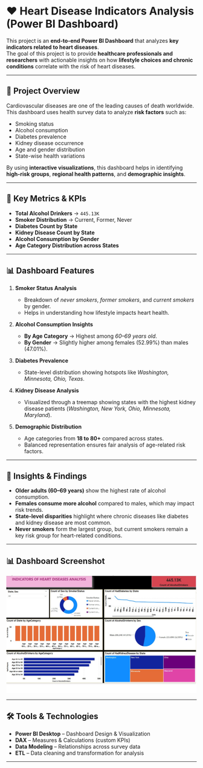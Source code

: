 # ❤️ Heart Disease Indicators Analysis (Power BI Dashboard)

This project is an **end-to-end Power BI Dashboard** that analyzes **key indicators related to heart diseases**.  
The goal of this project is to provide **healthcare professionals and researchers** with actionable insights on how **lifestyle choices and chronic conditions** correlate with the risk of heart diseases.  

---

## 🚀 Project Overview
Cardiovascular diseases are one of the leading causes of death worldwide.  
This dashboard uses health survey data to analyze **risk factors** such as:  
- Smoking status  
- Alcohol consumption  
- Diabetes prevalence  
- Kidney disease occurrence  
- Age and gender distribution  
- State-wise health variations  

By using **interactive visualizations**, this dashboard helps in identifying **high-risk groups**, **regional health patterns**, and **demographic insights**.

---

## 🔑 Key Metrics & KPIs
- **Total Alcohol Drinkers** → `445.13K`  
- **Smoker Distribution** → Current, Former, Never  
- **Diabetes Count by State**  
- **Kidney Disease Count by State**  
- **Alcohol Consumption by Gender**  
- **Age Category Distribution across States**  

---

## 📊 Dashboard Features
1. **Smoker Status Analysis**  
   - Breakdown of *never smokers*, *former smokers*, and *current smokers* by gender.  
   - Helps in understanding how lifestyle impacts heart health.  

2. **Alcohol Consumption Insights**  
   - **By Age Category** → Highest among *60–69 years old*.  
   - **By Gender** → Slightly higher among females (52.99%) than males (47.01%).  

3. **Diabetes Prevalence**  
   - State-level distribution showing hotspots like *Washington, Minnesota, Ohio, Texas*.  

4. **Kidney Disease Analysis**  
   - Visualized through a treemap showing states with the highest kidney disease patients (*Washington, New York, Ohio, Minnesota, Maryland*).  

5. **Demographic Distribution**  
   - Age categories from **18 to 80+** compared across states.  
   - Balanced representation ensures fair analysis of age-related risk factors.  

---

## 🎯 Insights & Findings
- **Older adults (60–69 years)** show the highest rate of alcohol consumption.  
- **Females consume more alcohol** compared to males, which may impact risk trends.  
- **State-level disparities** highlight where chronic diseases like diabetes and kidney disease are most common.  
- **Never smokers** form the largest group, but current smokers remain a key risk group for heart-related conditions.  

---

## 📊 Dashboard Screenshot
![Heart Disease Indicators Dashboard](PowerBi%20Project%202.jpg)

---

## 🛠️ Tools & Technologies
- **Power BI Desktop** – Dashboard Design & Visualization  
- **DAX** – Measures & Calculations (custom KPIs)  
- **Data Modeling** – Relationships across survey data  
- **ETL** – Data cleaning and transformation for analysis  

---




